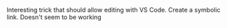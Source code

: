 Interesting trick that should allow editing with VS Code.  Create a symbolic link.  Doesn't seem to be working